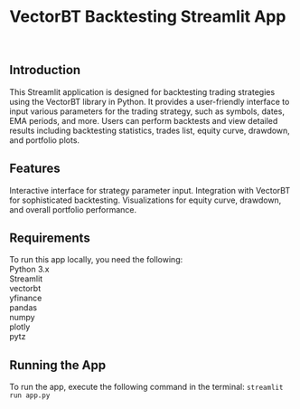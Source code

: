 <h1>VectorBT Backtesting Streamlit App</h1><br>
<h2>Introduction</h2>
This Streamlit application is designed for backtesting trading strategies using the VectorBT library in Python. It provides a user-friendly interface to input various parameters for the trading strategy, such as symbols, dates, EMA periods, and more. Users can perform backtests and view detailed results including backtesting statistics, trades list, equity curve, drawdown, and portfolio plots.

<h2>Features</h2>
Interactive interface for strategy parameter input.
Integration with VectorBT for sophisticated backtesting.
Visualizations for equity curve, drawdown, and overall portfolio performance.

<h2>Requirements</h2>
To run this app locally, you need the following:
<br>
Python 3.x<br>
Streamlit<br>
vectorbt<br>
yfinance<br>
pandas<br>
numpy<br>
plotly<br>
pytz<br>


<h2>Running the App</h2>
To run the app, execute the following command in the terminal:
<code>streamlit run app.py
</code>
